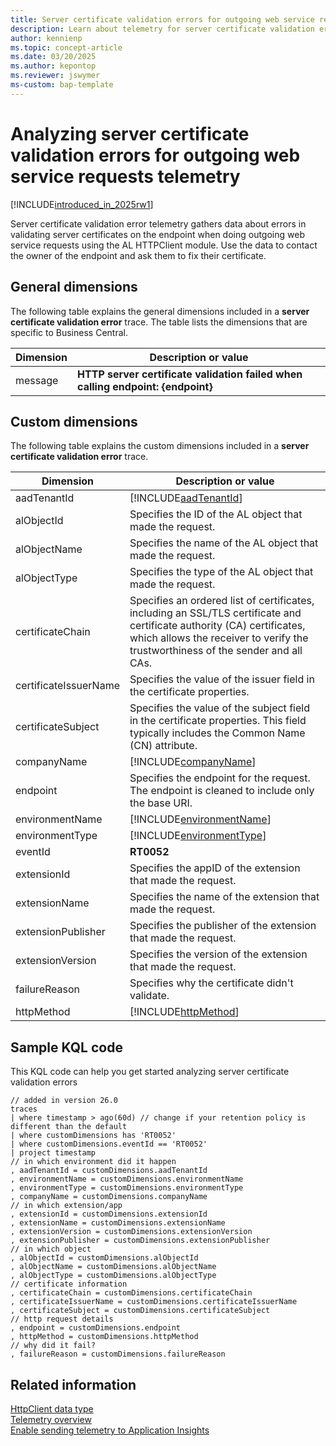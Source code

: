 ```yaml
---
title: Server certificate validation errors for outgoing web service requests
description: Learn about telemetry for server certificate validation errors for outgoing web service requests in Business Central  
author: kennienp
ms.topic: concept-article
ms.date: 03/20/2025
ms.author: kepontop
ms.reviewer: jswymer
ms-custom: bap-template
---
```


# Analyzing server certificate validation errors for outgoing web service requests telemetry

[!INCLUDE[introduced_in_2025rw1](../developer/includes/2025rw1_and_later.md)]

Server certificate validation error telemetry gathers data about errors in validating server certificates on the endpoint when doing outgoing web service requests using the AL HTTPClient module. Use the data to contact the owner of the endpoint and ask them to fix their certificate.

## General dimensions

The following table explains the general dimensions included in a **server certificate validation error** trace. The table lists the dimensions that are specific to Business Central.

|Dimension|Description or value|
|---------|--------------|
|message|**HTTP server certificate validation failed when calling endpoint: {endpoint}**|

## Custom dimensions

The following table explains the custom dimensions included in a **server certificate validation error** trace.

|Dimension|Description or value|
|---------|-----|
|aadTenantId|[!INCLUDE[aadTenantId](../includes/include-telemetry-dimension-aadtenantid.md)]|
|alObjectId|Specifies the ID of the AL object that made the request.|
|alObjectName|Specifies the name of the AL object that made the request.|
|alObjectType|Specifies the type of the AL object that made the request.|
|certificateChain | Specifies an ordered list of certificates, including an SSL/TLS certificate and certificate authority (CA) certificates, which allows the receiver to verify the trustworthiness of the sender and all CAs.  |
|certificateIssuerName |Specifies the value of the issuer field in the certificate properties.|
|certificateSubject |  Specifies the value of the subject field in the certificate properties. This field typically includes the Common Name (CN) attribute.|
|companyName| [!INCLUDE[companyName](../includes/include-telemetry-dimension-company-name.md)] |
|endpoint|Specifies the endpoint for the request. The endpoint is cleaned to include only the base URI. |
|environmentName|[!INCLUDE[environmentName](../includes/include-telemetry-dimension-environment-name.md)]|
|environmentType|[!INCLUDE[environmentType](../includes/include-telemetry-dimension-environment-type.md)]|
|eventId|**RT0052**|
|extensionId|Specifies the appID of the extension that made the request.|
|extensionName|Specifies the name of the extension that made the request.|
|extensionPublisher|Specifies the publisher of the extension that made the request.|
|extensionVersion|Specifies the version of the extension that made the request.|
|failureReason | Specifies why the certificate didn't validate. |
|httpMethod| [!INCLUDE[httpMethod](../includes/include-telemetry-dimension-http-method.md)] |

## Sample KQL code

This KQL code can help you get started analyzing server certificate validation errors

```kql
// added in version 26.0
traces
| where timestamp > ago(60d) // change if your retention policy is different than the default
| where customDimensions has 'RT0052'
| where customDimensions.eventId == 'RT0052'
| project timestamp
// in which environment did it happen
, aadTenantId = customDimensions.aadTenantId
, environmentName = customDimensions.environmentName
, environmentType = customDimensions.environmentType
, companyName = customDimensions.companyName
// in which extension/app
, extensionId = customDimensions.extensionId
, extensionName = customDimensions.extensionName
, extensionVersion = customDimensions.extensionVersion
, extensionPublisher = customDimensions.extensionPublisher
// in which object
, alObjectId = customDimensions.alObjectId
, alObjectName = customDimensions.alObjectName
, alObjectType = customDimensions.alObjectType
// certificate information
, certificateChain = customDimensions.certificateChain
, certificateIssuerName = customDimensions.certificateIssuerName
, certificateSubject = customDimensions.certificateSubject
// http request details
, endpoint = customDimensions.endpoint
, httpMethod = customDimensions.httpMethod
// why did it fail?
, failureReason = customDimensions.failureReason
```

## Related information

[HttpClient data type](../developer/methods-auto/httpclient/httpclient-data-type.md)  
[Telemetry overview](telemetry-overview.md)  
[Enable sending telemetry to Application Insights](telemetry-enable-application-insights.md)  
